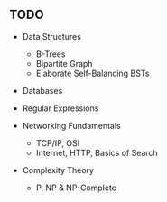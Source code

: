 ## TODO

- Data Structures
    - B-Trees
    - Bipartite Graph
    - Elaborate Self-Balancing BSTs

- Databases

- Regular Expressions

- Networking Fundamentals
    - TCP/IP, OSI
    - Internet, HTTP, Basics of Search

- Complexity Theory
    - P, NP & NP-Complete
